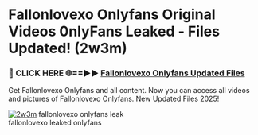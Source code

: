 # Fallonlovexo Onlyfans Original Videos 0nlyFans Leaked - Files Updated! (2w3m)

<h3>🔴 CLICK HERE 🌐==►► <a href="https://tinyurl.com/3hn5wdd3" rel="nofollow">Fallonlovexo Onlyfans Updated Files</a></h3>

Get Fallonlovexo Onlyfans and all content. Now you can access all videos and pictures of Fallonlovexo Onlyfans. New Updated Files 2025!

[![2w3m](https://i.imgur.com/4HnBqBT.gif)](https://tinyurl.com/3hn5wdd3)
fallonlovexo onlyfans leak<br>
fallonlovexo leaked onlyfans